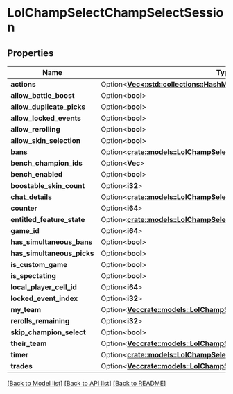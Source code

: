 # LolChampSelectChampSelectSession

## Properties

Name | Type | Description | Notes
------------ | ------------- | ------------- | -------------
**actions** | Option<[**Vec<::std::collections::HashMap<String, serde_json::Value>>**](map.md)> |  | [optional]
**allow_battle_boost** | Option<**bool**> |  | [optional]
**allow_duplicate_picks** | Option<**bool**> |  | [optional]
**allow_locked_events** | Option<**bool**> |  | [optional]
**allow_rerolling** | Option<**bool**> |  | [optional]
**allow_skin_selection** | Option<**bool**> |  | [optional]
**bans** | Option<[**crate::models::LolChampSelectChampSelectBannedChampions**](LolChampSelectChampSelectBannedChampions.md)> |  | [optional]
**bench_champion_ids** | Option<**Vec<i32>**> |  | [optional]
**bench_enabled** | Option<**bool**> |  | [optional]
**boostable_skin_count** | Option<**i32**> |  | [optional]
**chat_details** | Option<[**crate::models::LolChampSelectChampSelectChatRoomDetails**](LolChampSelectChampSelectChatRoomDetails.md)> |  | [optional]
**counter** | Option<**i64**> |  | [optional]
**entitled_feature_state** | Option<[**crate::models::LolChampSelectEntitledFeatureState**](LolChampSelectEntitledFeatureState.md)> |  | [optional]
**game_id** | Option<**i64**> |  | [optional]
**has_simultaneous_bans** | Option<**bool**> |  | [optional]
**has_simultaneous_picks** | Option<**bool**> |  | [optional]
**is_custom_game** | Option<**bool**> |  | [optional]
**is_spectating** | Option<**bool**> |  | [optional]
**local_player_cell_id** | Option<**i64**> |  | [optional]
**locked_event_index** | Option<**i32**> |  | [optional]
**my_team** | Option<[**Vec<crate::models::LolChampSelectChampSelectPlayerSelection>**](LolChampSelectChampSelectPlayerSelection.md)> |  | [optional]
**rerolls_remaining** | Option<**i32**> |  | [optional]
**skip_champion_select** | Option<**bool**> |  | [optional]
**their_team** | Option<[**Vec<crate::models::LolChampSelectChampSelectPlayerSelection>**](LolChampSelectChampSelectPlayerSelection.md)> |  | [optional]
**timer** | Option<[**crate::models::LolChampSelectChampSelectTimer**](LolChampSelectChampSelectTimer.md)> |  | [optional]
**trades** | Option<[**Vec<crate::models::LolChampSelectChampSelectTradeContract>**](LolChampSelectChampSelectTradeContract.md)> |  | [optional]

[[Back to Model list]](../README.md#documentation-for-models) [[Back to API list]](../README.md#documentation-for-api-endpoints) [[Back to README]](../README.md)


